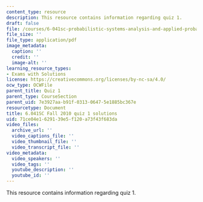 ```yaml
---
content_type: resource
description: This resource contains information regarding quiz 1.
draft: false
file: /courses/6-041sc-probabilistic-systems-analysis-and-applied-probability-fall-2013/71ce04e1629139e5f120a73f43f683da_MIT6_041SCF13_quiz01_sol.pdf
file_size: ''
file_type: application/pdf
image_metadata:
  caption: ''
  credit: ''
  image-alt: ''
learning_resource_types:
- Exams with Solutions
license: https://creativecommons.org/licenses/by-nc-sa/4.0/
ocw_type: OCWFile
parent_title: Quiz 1
parent_type: CourseSection
parent_uid: 7e3927aa-b91f-0313-0647-5e1885bc367e
resourcetype: Document
title: 6.041SC Fall 2010 quiz 1 solutions
uid: 71ce04e1-6291-39e5-f120-a73f43f683da
video_files:
  archive_url: ''
  video_captions_file: ''
  video_thumbnail_file: ''
  video_transcript_file: ''
video_metadata:
  video_speakers: ''
  video_tags: ''
  youtube_description: ''
  youtube_id: ''
---
```

This resource contains information regarding quiz 1.